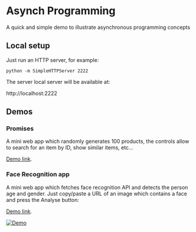 # Asynch Programming
A quick and simple demo to illustrate asynchronous programming concepts

## Local setup

Just run an HTTP server, for example:

```
python -m SimpleHTTPServer 2222
```

The server local server will be available at:

http://localhost:2222

## Demos

### Promises

A mini web app which randomly generates 100 products, the controls allow to search for an item by ID, show similar items, etc...

[Demo link](https://ssokurenko.github.io/async-programming-demo/promises/).


### Face Recognition app

A mini web app which fetches face recognition API and detects the person age and gender.
Just copy/paste a URL of an image which contains a face and press the Analyse button:

[Demo link](https://ssokurenko.github.io/async-programming-demo/face-age/).

[![Demo](http://i3.ytimg.com/vi/jvvEjxTeoFY/hqdefault.jpg)](https://www.youtube.com/watch?v=jvvEjxTeoFY)
